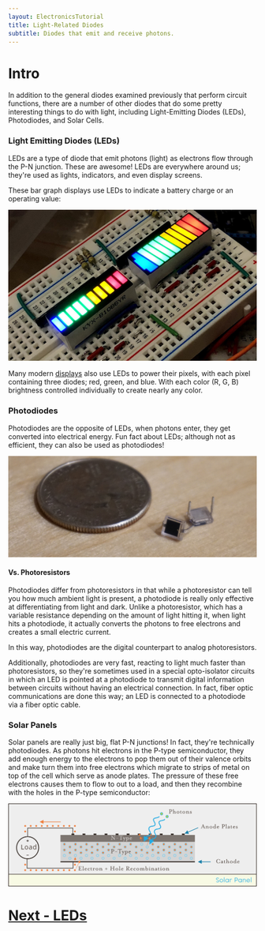 ```yaml
---
layout: ElectronicsTutorial
title: Light-Related Diodes
subtitle: Diodes that emit and receive photons.
---
```


# Intro

In addition to the general diodes examined previously that perform circuit functions, there are a number of other diodes that do some pretty interesting things to do with light, including Light-Emitting Diodes (LEDs), Photodiodes, and Solar Cells.

### Light Emitting Diodes (LEDs)

LEDs are a type of diode that emit photons (light) as electrons flow through the P-N junction. These are awesome! LEDs are everywhere around us; they're used as lights, indicators, and even display screens. 

These bar graph displays use LEDs to indicate a battery charge or an operating value:

![](LED_Graph_Displays.jpg)

Many modern [displays](https://en.wikipedia.org/wiki/LED_display) also use LEDs to power their pixels, with each pixel containing three diodes; red, green, and blue. With each color (R, G, B) brightness controlled individually to create nearly any color.

### Photodiodes

Photodiodes are the opposite of LEDs, when photons enter, they get converted into electrical energy. Fun fact about LEDs; although not as efficient, they can also be used as photodiodes!

![image of a photo diode](../Support_Files/Photodiode_Medium.jpg)

#### Vs. Photoresistors

Photodiodes differ from photoresistors in that while a photoresistor can tell you how much ambient light is present, a photodiode is really only effective at differentiating from light and dark. Unlike a photoresistor, which has a variable resistance depending on the amount of light hitting it, when light hits a photodiode, it actually converts the photons to free electrons and creates a small electric current. 

In this way, photodiodes are the digital counterpart to analog photoresistors.

Additionally, photodiodes are very fast, reacting to light much faster than photoresistors, so they're sometimes used in a special opto-isolator circuits in which an LED is pointed at a photodiode to transmit digital information between circuits without having an electrical connection. In fact, fiber optic communications are done this way; an LED is connected to a photodiode via a fiber optic cable.

### Solar Panels

Solar panels are really just big, flat P-N junctions! In fact, they're technically photodiodes. As photons hit electrons in the P-type semiconductor, they add enough energy to the electrons to pop them out of their valence orbits and make turn them into free electrons which migrate to strips of metal on top of the cell which serve as anode plates. The pressure of these free electrons causes them to flow to out to a load, and then they recombine with the holes in the P-type semiconductor:

![](../Support_Files/Solar_Panel.svg)


# [Next - LEDs](../LEDs)